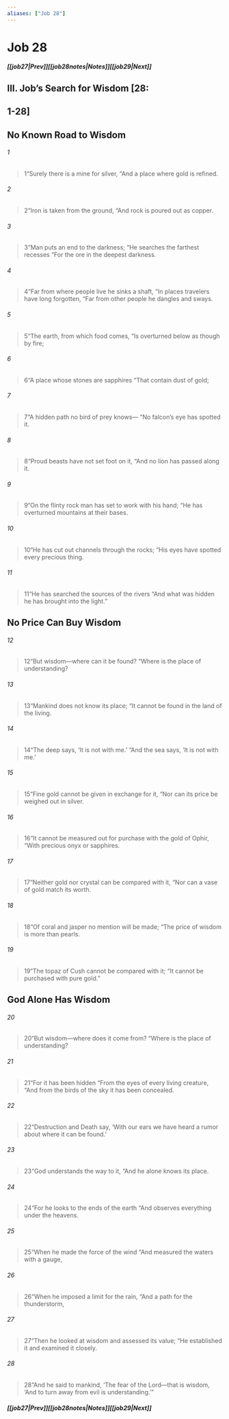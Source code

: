 ```yaml
---
aliases: ["Job 28"]
---
```

# Job 28
##### <span class=arrow-left></span>[[job27|Prev]]<span class=navigation-separator></span>[[job28notes|Notes]]<span class=navigation-separator></span>[[job29|Next]]<span class=arrow-right></span>
## III. Job’s Search for Wisdom [28:
## 1-28]
## No Known Road to Wisdom
###### 1
><span class=verse-first-poetry>1</span><span class=poetry-quote-double>“</span>Surely there is a mine for silver,
><span class=poetry-quote-double>“</span>And a place where gold is refined.
###### 2
><span class=verse-body-poetry>2</span><span class=poetry-quote-double>“</span>Iron is taken from the ground,
><span class=poetry-quote-double>“</span>And rock is poured out as copper.
###### 3
><span class=verse-body-poetry>3</span><span class=poetry-quote-double>“</span>Man puts an end to the darkness;
><span class=poetry-quote-double>“</span>He searches the farthest recesses
><span class=poetry-quote-double>“</span>For the ore in the deepest darkness.
###### 4
><span class=verse-body-poetry>4</span><span class=poetry-quote-double>“</span>Far from where people live he sinks a shaft,
><span class=poetry-quote-double>“</span>In places travelers have long forgotten,
><span class=poetry-quote-double>“</span>Far from other people he dangles and sways.
###### 5
><span class=verse-body-poetry>5</span><span class=poetry-quote-double>“</span>The earth, from which food comes,
><span class=poetry-quote-double>“</span>Is overturned below as though by fire;
###### 6
><span class=verse-body-poetry>6</span><span class=poetry-quote-double>“</span>A place whose stones are sapphires
><span class=poetry-quote-double>“</span>That contain dust of gold;
###### 7
><span class=verse-body-poetry>7</span><span class=poetry-quote-double>“</span>A hidden path no bird of prey knows—
><span class=poetry-quote-double>“</span>No falcon’s eye has spotted it.
###### 8
><span class=verse-body-poetry>8</span><span class=poetry-quote-double>“</span>Proud beasts have not set foot on it,
><span class=poetry-quote-double>“</span>And no lion has passed along it.
###### 9
><span class=verse-body-poetry>9</span><span class=poetry-quote-double>“</span>On the flinty rock man has set to work with his hand;
><span class=poetry-quote-double>“</span>He has overturned mountains at their bases.
###### 10
><span class=verse-body-poetry>10</span><span class=poetry-quote-double>“</span>He has cut out channels through the rocks;
><span class=poetry-quote-double>“</span>His eyes have spotted every precious thing.
###### 11
><span class=verse-body-poetry>11</span><span class=poetry-quote-double>“</span>He has searched the sources of the rivers
><span class=poetry-quote-double>“</span>And what was hidden he has brought into the light.”
## No Price Can Buy Wisdom
###### 12
><span class=verse-first-poetry>12</span><span class=poetry-quote-double>“</span>But wisdom—where can it be found?
><span class=poetry-quote-double>“</span>Where is the place of understanding?
###### 13
><span class=verse-body-poetry>13</span><span class=poetry-quote-double>“</span>Mankind does not know its place;
><span class=poetry-quote-double>“</span>It cannot be found in the land of the living.
###### 14
><span class=verse-body-poetry>14</span><span class=poetry-quote-double>“</span>The deep says, ‘It is not with me.’
><span class=poetry-quote-double>“</span>And the sea says, ‘It is not with me.’
###### 15
><span class=verse-body-poetry>15</span><span class=poetry-quote-double>“</span>Fine gold cannot be given in exchange for it,
><span class=poetry-quote-double>“</span>Nor can its price be weighed out in silver.
###### 16
><span class=verse-body-poetry>16</span><span class=poetry-quote-double>“</span>It cannot be measured out for purchase with the gold of Ophir,
><span class=poetry-quote-double>“</span>With precious onyx or sapphires.
###### 17
><span class=verse-body-poetry>17</span><span class=poetry-quote-double>“</span>Neither gold nor crystal can be compared with it,
><span class=poetry-quote-double>“</span>Nor can a vase of gold match its worth.
###### 18
><span class=verse-body-poetry>18</span><span class=poetry-quote-double>“</span>Of coral and jasper no mention will be made;
><span class=poetry-quote-double>“</span>The price of wisdom is more than pearls.
###### 19
><span class=verse-body-poetry>19</span><span class=poetry-quote-double>“</span>The topaz of Cush cannot be compared with it;
><span class=poetry-quote-double>“</span>It cannot be purchased with pure gold.”
## God Alone Has Wisdom
###### 20
><span class=verse-body-poetry>20</span><span class=poetry-quote-double>“</span>But wisdom—where does it come from?
><span class=poetry-quote-double>“</span>Where is the place of understanding?
###### 21
><span class=verse-body-poetry>21</span><span class=poetry-quote-double>“</span>For it has been hidden
><span class=poetry-quote-double>“</span>From the eyes of every living creature,
><span class=poetry-quote-double>“</span>And from the birds of the sky it has been concealed.
###### 22
><span class=verse-body-poetry>22</span><span class=poetry-quote-double>“</span>Destruction and Death say,
><span class=poetry-quote-single>‘</span>With our ears we have heard a rumor about where it can be found.’
<div class=paragraph-break></div>

###### 23
><span class=verse-first-poetry>23</span><span class=poetry-quote-double>“</span>God understands the way to it,
><span class=poetry-quote-double>“</span>And he alone knows its place.
###### 24
><span class=verse-body-poetry>24</span><span class=poetry-quote-double>“</span>For he looks to the ends of the earth
><span class=poetry-quote-double>“</span>And observes everything under the heavens.
###### 25
><span class=verse-body-poetry>25</span><span class=poetry-quote-double>“</span>When he made the force of the wind
><span class=poetry-quote-double>“</span>And measured the waters with a gauge,
###### 26
><span class=verse-body-poetry>26</span><span class=poetry-quote-double>“</span>When he imposed a limit for the rain,
><span class=poetry-quote-double>“</span>And a path for the thunderstorm,
###### 27
><span class=verse-body-poetry>27</span><span class=poetry-quote-double>“</span>Then he looked at wisdom and assessed its value;
><span class=poetry-quote-double>“</span>He established it and examined it closely.
###### 28
><span class=verse-body-poetry>28</span><span class=poetry-quote-double>“</span>And he said to mankind,
><span class=poetry-quote-single>‘</span>The fear of the Lord—that is wisdom,
><span class=poetry-quote-single>‘</span>And to turn away from evil is understanding.’”
##### <span class=arrow-left></span>[[job27|Prev]]<span class=navigation-separator></span>[[job28notes|Notes]]<span class=navigation-separator></span>[[job29|Next]]<span class=arrow-right></span>